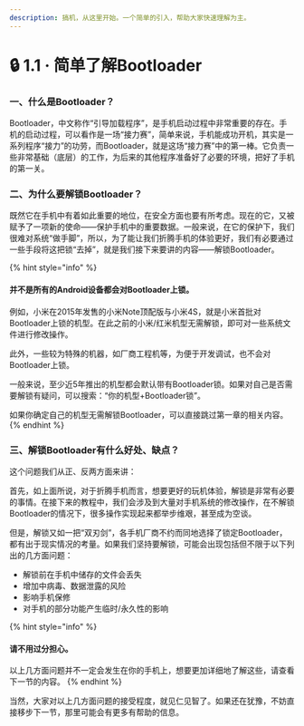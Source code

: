 ```yaml
---
description: 搞机，从这里开始。一个简单的引入，帮助大家快速理解为主。
---
```


# 🔒 1.1 · 简单了解Bootloader

### 一、什么是Bootloader？

Bootloader，中文称作“引导加载程序”，是手机启动过程中非常重要的存在。手机的启动过程，可以看作是一场“接力赛”，简单来说，手机能成功开机，其实是一系列程序“接力”的功劳，而Bootloader，就是这场“接力赛”中的第一棒。它负责一些非常基础（底层）的工作，为后来的其他程序准备好了必要的环境，把好了手机的第一关。

### 二、为什么要解锁Bootloader？

既然它在手机中有着如此重要的地位，在安全方面也要有所考虑。现在的它，又被赋予了一项新的使命——保护手机中的重要数据。一般来说，在它的保护下，我们很难对系统“做手脚”，所以，为了能让我们折腾手机的体验更好，我们有必要通过一些手段将这把锁“去掉”，就是我们接下来要讲的内容——解锁Bootloader。

{% hint style="info" %}
#### 并不是所有的Android设备都会对Bootloader上锁。

例如，小米在2015年发售的小米Note顶配版与小米4S，就是小米首批对Bootloader上锁的机型。在此之前的小米/红米机型无需解锁，即可对一些系统文件进行修改操作。

此外，一些较为特殊的机器，如厂商工程机等，为便于开发调试，也不会对Bootloader上锁。

一般来说，至少近5年推出的机型都会默认带有Bootloader锁。如果对自己是否需要解锁有疑问，可以搜索：“你的机型+Bootloader锁”。

如果你确定自己的机型无需解锁Bootloader，可以直接跳过第一章的相关内容。
{% endhint %}

### 三、解锁Bootloader有什么好处、缺点？

这个问题我们从正、反两方面来讲：

首先，如上面所说，对于折腾手机而言，想要更好的玩机体验，解锁是非常有必要的事情。在接下来的教程中，我们会涉及到大量对手机系统的修改操作，在不解锁Bootloader的情况下，很多操作实现起来都举步维艰，甚至成为空谈。

但是，解锁又如一把“双刃剑”，各手机厂商不约而同地选择了锁定Bootloader，都有出于现实情况的考量。如果我们坚持要解锁，可能会出现包括但不限于以下列出的几方面问题：

* 解锁前在手机中储存的文件会丢失
* 增加中病毒、数据泄露的风险
* 影响手机保修
* 对手机的部分功能产生临时/永久性的影响

{% hint style="info" %}
#### 请不用过分担心。

以上几方面问题并不一定会发生在你的手机上，想要更加详细地了解这些，请查看下一节的内容。
{% endhint %}

当然，大家对以上几方面问题的接受程度，就见仁见智了。如果还在犹豫，不妨直接移步下一节，那里可能会有更多有帮助的信息。
